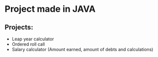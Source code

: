 # Project made in JAVA

## Projects:
- Leap year calculator
- Ordered roll call
- Salary calculator (Amount earned, amount of debts and calculations)
